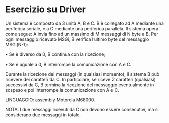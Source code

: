 # Esercizio su Driver

Un sistema è composto da 3 unità A, B e C. B è collegato ad A mediante una periferica seriale, e a C mediante una periferica parallela. Il sistema opera come segue:
A invia fino ad un massimo di M messaggi di N byte a B. Per ogni messaggio ricevuto MSGi, B verifica l’ultimo byte del messaggio MSGi(N-1):

• Se è diverso da 0, B continua con la ricezione;

• Se è uguale a 0, B interrompe la comunicazione con A e C.

Durante la ricezione dei messaggi (in qualsiasi momento), il sistema B può ricevere dei caratteri da C. In particolare, se riceve 2 caratteri (qualsiasi) successivi da C, B termina la ricezione del messaggio eventualmente in sospeso e poi interrompe la comunicazione con A e C.

LINGUAGGIO: assembly Motorola M68000.

NOTA: I due messaggi ricevuti da C non devono essere consecutivi, ma si considerano due messaggi in totale.
